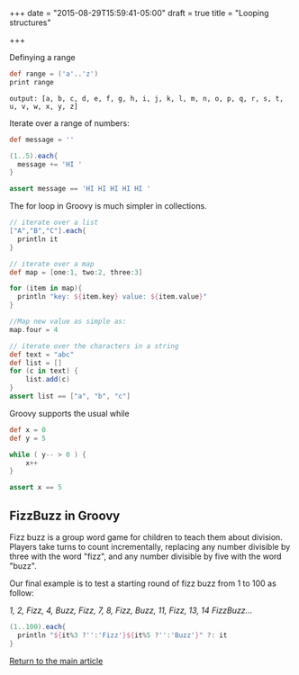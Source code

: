 +++
date = "2015-08-29T15:59:41-05:00"
draft = true
title = "Looping structures"

+++

Definying a range

```groovy
def range = ('a'..'z')
print range
```

`output: [a, b, c, d, e, f, g, h, i, j, k, l, m, n, o, p, q, r, s, t, u, v, w, x, y, z]`

Iterate over a range of numbers:

```groovy
def message = ''

(1..5).each{
  message += 'HI '
}

assert message == 'HI HI HI HI HI '
```

The for loop in Groovy is much simpler in collections.

```groovy
// iterate over a list
["A","B","C"].each{
  println it
}

// iterate over a map
def map = [one:1, two:2, three:3]

for (item in map){
  println "key: ${item.key} value: ${item.value}"
}

//Map new value as simple as:
map.four = 4

// iterate over the characters in a string
def text = "abc"
def list = []
for (c in text) {
    list.add(c)
}
assert list == ["a", "b", "c"]
```

Groovy supports the usual while

```groovy
def x = 0
def y = 5

while ( y-- > 0 ) {
    x++
}

assert x == 5
```

## FizzBuzz in Groovy

Fizz buzz is a group word game for children to teach them about division. Players take turns to count incrementally, replacing any number divisible by three with the word "fizz", and any number divisible by five with the word "buzz".

Our final example is to test a starting round of fizz buzz from 1 to 100 as follow:

  *1, 2, Fizz, 4, Buzz, Fizz, 7, 8, Fizz, Buzz, 11, Fizz, 13, 14 FizzBuzz...*

```groovy
(1..100).each{
  println "${it%3 ?'':'Fizz'}${it%5 ?'':'Buzz'}" ?: it
}
```

[Return to the main article](/techtalk/groovy)

